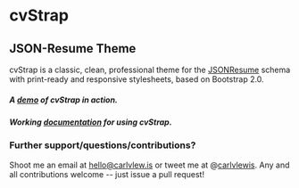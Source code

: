 # cvStrap
## JSON-Resume Theme

cvStrap is a classic, clean, professional theme for the [JSONResume](https://github.com/jsonresume) schema with print-ready and responsive stylesheets, based on Bootstrap 2.0.

##### A [demo](http://cv.carlvlewis.net) of cvStrap in action.
##### Working [documentation](http://carlvlewis.github.io/cvStrap/) for using cvStrap.

### Further support/questions/contributions?
Shoot me an email at hello@carlvlew.is or tweet me at @[carlvlewis](http://twitter.com/carlvlewis). Any and all contributions welcome -- just issue a pull request!

